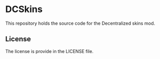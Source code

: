 DCSkins
=======

This repository holds the source code for the Decentralized skins mod. 

License
--
The license is provide in the LICENSE file.

